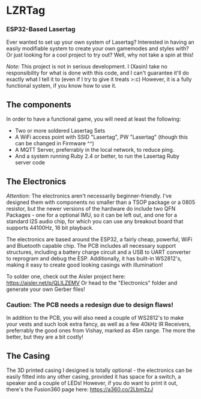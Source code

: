 # LZRTag
### ESP32-Based Lasertag

Ever wanted to set up your own system of Lasertag?
Interested in having an easily modifiable system to create your own gamemodes and styles with?
Or just looking for a cool project to try out?
Well, why not take a spin at this!

*Note:* This project is not in serious development. I (Xasin) take no responsibility for what is done with this code, and I can't guarantee it'll do exactly what I tell it to (even if I try to give it treats >:c)
However, it is a fully functional system, if you know how to use it.

## The components
In order to have a functional game, you will need at least the following:
- Two or more soldered Lasertag Sets
- A WiFi access point with SSID "Lasertag", PW "Lasertag" (though this can be changed in Firmware ^^)
- A MQTT Server, preferrably in the local network, to reduce ping.
- And a system running Ruby 2.4 or better, to run the Lasertag Ruby server code

## The Electronics
*Attention:* The electronics aren't necessarily beginner-friendly. I've designed them with components no smaller than a TSOP package or a 0805 resistor, but the newer versions of the hardware do include two QFN Packages - one for a optional IMU, so it can be left out, and one for a standard I2S audio chip, for which you can use any breakout board that supports 44100Hz, 16 bit playback.

The electronics are based around the ESP32, a fairly cheap, powerful, WiFi and Bluetooth capable chip. The PCB includes all necessary support structures, including a battery charge circuit and a USB to UART converter to reprogram and debug the ESP. Additionally, it has built-in WS2812's, making it easy to create good looking casings with illumination!

To solder one, check out the Aisler project here: https://aisler.net/p/QLILZEMV
Or head to the "Electronics" folder and generate your own Gerber files!
### Caution: The PCB needs a redesign due to design flaws!

In addition to the PCB, you will also need a couple of WS2812's to make your vests and such look extra fancy, as well as a few 40kHz IR Receivers, preferrably the good ones from Vishay, marked as 45m range. The more the better, but they are a bit costly!

## The Casing
The 3D printed casing I designed is totally optional - the electronics can be easily fitted into any other casing, provided it has space for a switch, a speaker and a couple of LEDs!
However, if you do want to print it out, there's the Fusion360 page here: https://a360.co/2Lbm2zJ

